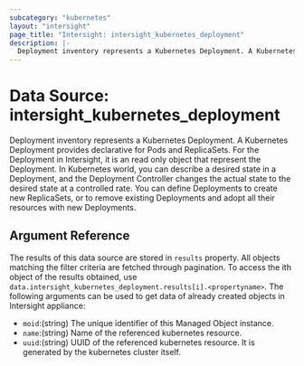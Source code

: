 ```yaml
---
subcategory: "kubernetes"
layout: "intersight"
page_title: "Intersight: intersight_kubernetes_deployment"
description: |-
  Deployment inventory represents a Kubernetes Deployment. A Kubernetes Deployment provides declarative for Pods and ReplicaSets. For the Deployment in Intersight, it is an read only object that represent the Deployment. In Kubernetes world, you can describe a desired state in a Deployment, and the Deployment Controller changes the actual state to the desired state at a controlled rate. You can define Deployments to create new ReplicaSets, or to remove existing Deployments and adopt all their resources with new Deployments.
---
```


# Data Source: intersight_kubernetes_deployment
Deployment inventory represents a Kubernetes Deployment. A Kubernetes Deployment provides declarative for Pods and ReplicaSets. For the Deployment in Intersight, it is an read only object that represent the Deployment. In Kubernetes world, you can describe a desired state in a Deployment, and the Deployment Controller changes the actual state to the desired state at a controlled rate. You can define Deployments to create new ReplicaSets, or to remove existing Deployments and adopt all their resources with new Deployments.
## Argument Reference
The results of this data source are stored in `results` property.
All objects matching the filter criteria are fetched through pagination.
To access the ith object of the results obtained, use `data.intersight_kubernetes_deployment.results[i].<propertyname>`.
The following arguments can be used to get data of already created objects in Intersight appliance:
* `moid`:(string) The unique identifier of this Managed Object instance. 
* `name`:(string) Name of the referenced kubernetes resource. 
* `uuid`:(string) UUID of the referenced kubernetes resource. It is generated by the kubernetes cluster itself. 
 